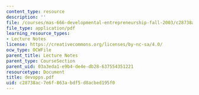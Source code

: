 ```yaml
---
content_type: resource
description: ''
file: /courses/mas-666-developmental-entrepreneurship-fall-2003/c28738ac7e6f863abdf5d8acbed195f0_devopps.pdf
file_type: application/pdf
learning_resource_types:
- Lecture Notes
license: https://creativecommons.org/licenses/by-nc-sa/4.0/
ocw_type: OCWFile
parent_title: Lecture Notes
parent_type: CourseSection
parent_uid: 03a3eda1-e9b4-de4e-db28-637554351221
resourcetype: Document
title: devopps.pdf
uid: c28738ac-7e6f-863a-bdf5-d8acbed195f0
---
```

